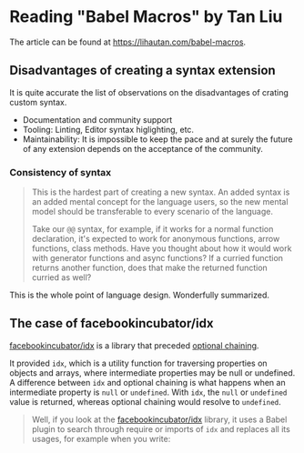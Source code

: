# Reading "Babel Macros" by Tan Liu

The article can be found at https://lihautan.com/babel-macros.

## Disadvantages of creating a syntax extension

It is quite accurate the list of observations on the disadvantages of crating custom syntax.

- Documentation and community support
- Tooling: Linting, Editor syntax higlighting, etc.
- Maintainability: It is impossible to keep the pace and at surely the future of any extension depends on the acceptance of the community.

### Consistency of syntax

>  This is the hardest part of creating a new syntax. An added syntax is an added mental concept for the language users, so the new mental model should be transferable to every scenario of the language.
>
> Take our `@@` syntax, for example, if it works for a normal function declaration, it's expected to work for anonymous functions, arrow functions, class methods. Have you thought about how it would work with generator functions and async functions? If a curried function returns another function, does that make the returned function curried as well?

This is the whole point of language design. Wonderfully summarized.

## The case of facebookincubator/idx

[facebookincubator/idx][] is a  library that preceded [optional chaining](https://developer.mozilla.org/docs/Web/JavaScript/Reference/Operators/Optional_chaining). 

It provided `idx`, which is a utility function for traversing properties on objects and arrays,
where intermediate properties may be null or undefined.
A difference between `idx` and optional chaining is what happens when
an intermediate property is `null` or `undefined`. With `idx`, the `null` or `undefined`
value is returned, whereas optional chaining would resolve to `undefined`.

> Well, if you look at the [facebookincubator/idx][] library, it uses a Babel plugin to search through require or imports of `idx` and replaces all its usages, for example when you write:

[facebookincubator/idx]: https://github.com/facebookincubator/idx
